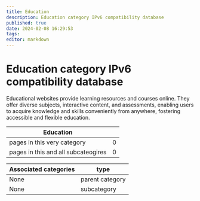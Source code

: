 ```yaml
---
title: Education
description: Education category IPv6 compatibility database
published: true
date: 2024-02-08 16:29:53 
tags:
editor: markdown
---
```


# Education category IPv6 compatibility database


Educational websites provide learning resources and courses online. They offer diverse subjects, interactive content, and assessments, enabling users to acquire knowledge and skills conveniently from anywhere, fostering accessible and flexible education.


| Education   |   |
| - | - |
| pages in this very category | 0 |
| pages in this and all subcateogires | 0 |

| Associated categories | type |
| - | - |
| None | parent category |
| None | subcategory |